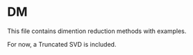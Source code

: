DM
==

This file contains dimention reduction methods with examples.

For now, a Truncated SVD is included.
